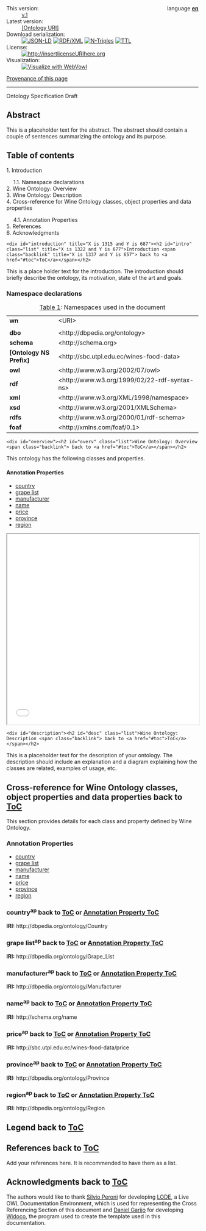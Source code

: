 <body title="X is 1412 and Y is 539">
<div class="container" title="X is 1391 and Y is 573">
<div class="head">
<div style="float:right">language <a href="index-en.html"><b>en</b></a> </div>


<dl>
<dt>This version:</dt>
<dd><a href="v.1">v.1</a></dd>
<dt>Latest version:</dt>
<dd><a href="[Ontology URI]">[Ontology URI]</a></dd>
<dt>Download serialization:</dt><dd><span><a href="ontology.jsonld" target="_blank"><img src="https://img.shields.io/badge/Format-JSON_LD-blue.svg" alt="JSON-LD"></a> </span><span><a href="ontology.rdf" target="_blank"><img src="https://img.shields.io/badge/Format-RDF/XML-blue.svg" alt="RDF/XML"></a> </span><span><a href="ontology.nt" target="_blank"><img src="https://img.shields.io/badge/Format-N_Triples-blue.svg" alt="N-Triples"></a> </span><span><a href="ontology.ttl" target="_blank"><img src="https://img.shields.io/badge/Format-TTL-blue.svg" alt="TTL"></a> </span></dd><dt>License:</dt><dd><a href="http://insertlicenseURIhere.org" target="_blank"><img src="https://img.shields.io/badge/License-license%20name%20goes%20here-blue.svg" alt="http://insertlicenseURIhere.org"></a>
</dd><dt>Visualization:</dt><dd><a href="webvowl/index.html#" target="_blank"><img src="https://img.shields.io/badge/Visualize_with-WebVowl-blue.svg" alt="Visualize with WebVowl"></a></dd>
<!-- <dt>Evaluation:</dt><dd><a href="OOPSEvaluation/oopsEval.html#" target="_blank"><img src="https://img.shields.io/badge/Evaluate_with-OOPS! (OntOlogy Pitfall Scanner!)-blue.svg" alt="Evaluate with OOPS!" /></a></dd> --></dl>

<a href="provenance/provenance-en.html" target="_blank">Provenance of this page</a><hr>
</div>
<div class="status">
<div>
<span>Ontology Specification Draft</span>
</div>
</div>     <div id="abstract"><h2>Abstract</h2><p>This is a placeholder text for the abstract. The abstract should contain a couple of sentences summarizing the ontology and its purpose.</p>

</div>
<div id="toc"><h2>Table of contents</h2><ul><li>1. <a href="#intro">Introduction </a></li><ul><li>1.1. <a href="#ns">Namespace declarations</a></li></ul><li>2. <a href="#overv">Wine Ontology: Overview </a></li><li>3. <a href="#desc">Wine Ontology: Description </a></li><li>4. <a href="#crossreference">Cross-reference for Wine Ontology classes, object properties and data properties </a></li><ul><li>4.1. <a href="#annotationproperties">Annotation Properties</a></li></ul><li title="X is 1380 and Y is 590">5. <a href="#ref">References </a></li><li title="X is 1371 and Y is 606">6. <a href="#ack">Acknowledgments </a></li></ul></div> 

<!--INTRODUCTION SECTION-->
    <div id="introduction" title="X is 1315 and Y is 687"><h2 id="intro" class="list" title="X is 1322 and Y is 677">Introduction <span class="backlink" title="X is 1337 and Y is 657"> back to <a href="#toc">ToC</a></span></h2>
<p title="X is 1309 and Y is 698">This is a place holder text for the introduction. The introduction should briefly describe the ontology, its motivation, state of the art and goals.</p>

<div id="namespacedeclarations" title="X is 1266 and Y is 766">
<h3 id="ns" class="list" title="X is 1283 and Y is 736">Namespace declarations</h3>
<div id="ns" align="center" title="X is 1252 and Y is 790">
<table>
<caption> <a href="#ns"> Table 1</a>: Namespaces used in the document </caption>
<tbody>
<tr><td><b>wn</b></td><td>&lt;URI&gt;</td></tr>
<tr><td></td><td></td></tr>
<tr><td><b>dbo</b></td><td>&lt;http://dbpedia.org/ontology&gt;</td></tr>
<tr><td><b>schema</b></td><td>&lt;http://schema.org&gt;</td></tr>
<tr><td><b>[Ontology NS Prefix]</b></td><td>&lt;http://sbc.utpl.edu.ec/wines-food-data&gt;</td></tr>
<tr><td><b>owl</b></td><td>&lt;http://www.w3.org/2002/07/owl&gt;</td></tr>
<tr><td><b>rdf</b></td><td>&lt;http://www.w3.org/1999/02/22-rdf-syntax-ns&gt;</td></tr>
<tr><td><b>xml</b></td><td>&lt;http://www.w3.org/XML/1998/namespace&gt;</td></tr>
<tr><td><b>xsd</b></td><td>&lt;http://www.w3.org/2001/XMLSchema&gt;</td></tr>
<tr><td><b>rdfs</b></td><td>&lt;http://www.w3.org/2000/01/rdf-schema&gt;</td></tr>
<tr><td><b>foaf</b></td><td>&lt;http://xmlns.com/foaf/0.1&gt;</td></tr>
</tbody>
</table>
</div>
</div>
</div>
  

<!--OVERVIEW SECTION-->
    <div id="overview"><h2 id="overv" class="list">Wine Ontology: Overview <span class="backlink"> back to <a href="#toc">ToC</a></span></h2>
<p>This ontology has the following classes and properties.</p>

<h4>Annotation Properties</h4><ul xmlns:xsi="http://www.w3.org/2001/XMLSchema-instance" class="hlist">
   <li>
      <a href="#http://dbpedia.org/ontology/Country" title="http://dbpedia.org/ontology/Country">
         <span>country</span>
      </a>
   </li>
   <li>
      <a href="#http://dbpedia.org/ontology/Grape_List" title="http://dbpedia.org/ontology/Grape_List">
         <span>grape list</span>
      </a>
   </li>
   <li>
      <a href="#http://dbpedia.org/ontology/Manufacturer" title="http://dbpedia.org/ontology/Manufacturer">
         <span>manufacturer</span>
      </a>
   </li>
   <li>
      <a href="#http://schema.org/name" title="http://schema.org/name">
         <span>name</span>
      </a>
   </li>
   <li>
      <a href="#http://sbc.utpl.edu.ec/wines-food-data/price" title="http://sbc.utpl.edu.ec/wines-food-data/price">
         <span>price</span>
      </a>
   </li>
   <li>
      <a href="#http://dbpedia.org/ontology/Province" title="http://dbpedia.org/ontology/Province">
         <span>province</span>
      </a>
   </li>
   <li>
      <a href="#http://dbpedia.org/ontology/Region" title="http://dbpedia.org/ontology/Region">
         <span>region</span>
      </a>
   </li>
</ul><iframe align="center" width="100%" height="500px" src="webvowl/index.html"></iframe> 
</div>
  

<!--DESCRIPTION SECTION-->
    <div id="description"><h2 id="desc" class="list">Wine Ontology: Description <span class="backlink"> back to <a href="#toc">ToC</a></span></h2>
<p>This is a placeholder text for the description of your ontology. The description should include an explanation and a diagram explaining how the classes are related, examples of usage, etc.</p>


</div>
   

<!--CROSSREF SECTION-->
   <div id="crossref"><h2 id="crossreference" class="list">Cross-reference for Wine Ontology classes, object properties and data properties <span class="backlink"> back to <a href="#toc">ToC</a></span></h2>
This section provides details for each class and property defined by Wine Ontology.
<div xmlns:xsi="http://www.w3.org/2001/XMLSchema-instance" id="annotationproperties">
   <h3 id="annotationproperties" class="list">Annotation Properties</h3>
   <ul class="hlist">
      <li>
         <a href="#http://dbpedia.org/ontology/Country" title="http://dbpedia.org/ontology/Country">
            <span>country</span>
         </a>
      </li>
      <li>
         <a href="#http://dbpedia.org/ontology/Grape_List" title="http://dbpedia.org/ontology/Grape_List">
            <span>grape list</span>
         </a>
      </li>
      <li>
         <a href="#http://dbpedia.org/ontology/Manufacturer" title="http://dbpedia.org/ontology/Manufacturer">
            <span>manufacturer</span>
         </a>
      </li>
      <li>
         <a href="#http://schema.org/name" title="http://schema.org/name">
            <span>name</span>
         </a>
      </li>
      <li>
         <a href="#http://sbc.utpl.edu.ec/wines-food-data/price" title="http://sbc.utpl.edu.ec/wines-food-data/price">
            <span>price</span>
         </a>
      </li>
      <li>
         <a href="#http://dbpedia.org/ontology/Province" title="http://dbpedia.org/ontology/Province">
            <span>province</span>
         </a>
      </li>
      <li>
         <a href="#http://dbpedia.org/ontology/Region" title="http://dbpedia.org/ontology/Region">
            <span>region</span>
         </a>
      </li>
   </ul>
   <div class="entity" id="http://dbpedia.org/ontology/Country">
      <h3>country<sup class="type-ap" title="annotation property">ap</sup>
         <span class="backlink"> back to <a href="#toc">ToC</a> or <a href="#annotationproperties">Annotation Property ToC</a>
         </span>
      </h3>
      <p>
         <strong>IRI:</strong> http://dbpedia.org/ontology/Country</p>
   </div>
   <div class="entity" id="http://dbpedia.org/ontology/Grape_List">
      <h3>grape list<sup class="type-ap" title="annotation property">ap</sup>
         <span class="backlink"> back to <a href="#toc">ToC</a> or <a href="#annotationproperties">Annotation Property ToC</a>
         </span>
      </h3>
      <p>
         <strong>IRI:</strong> http://dbpedia.org/ontology/Grape_List</p>
   </div>
   <div class="entity" id="http://dbpedia.org/ontology/Manufacturer">
      <h3>manufacturer<sup class="type-ap" title="annotation property">ap</sup>
         <span class="backlink"> back to <a href="#toc">ToC</a> or <a href="#annotationproperties">Annotation Property ToC</a>
         </span>
      </h3>
      <p>
         <strong>IRI:</strong> http://dbpedia.org/ontology/Manufacturer</p>
   </div>
   <div class="entity" id="http://schema.org/name">
      <h3>name<sup class="type-ap" title="annotation property">ap</sup>
         <span class="backlink"> back to <a href="#toc">ToC</a> or <a href="#annotationproperties">Annotation Property ToC</a>
         </span>
      </h3>
      <p>
         <strong>IRI:</strong> http://schema.org/name</p>
   </div>
   <div class="entity" id="http://sbc.utpl.edu.ec/wines-food-data/price">
      <h3>price<sup class="type-ap" title="annotation property">ap</sup>
         <span class="backlink"> back to <a href="#toc">ToC</a> or <a href="#annotationproperties">Annotation Property ToC</a>
         </span>
      </h3>
      <p>
         <strong>IRI:</strong> http://sbc.utpl.edu.ec/wines-food-data/price</p>
   </div>
   <div class="entity" id="http://dbpedia.org/ontology/Province">
      <h3>province<sup class="type-ap" title="annotation property">ap</sup>
         <span class="backlink"> back to <a href="#toc">ToC</a> or <a href="#annotationproperties">Annotation Property ToC</a>
         </span>
      </h3>
      <p>
         <strong>IRI:</strong> http://dbpedia.org/ontology/Province</p>
   </div>
   <div class="entity" id="http://dbpedia.org/ontology/Region">
      <h3>region<sup class="type-ap" title="annotation property">ap</sup>
         <span class="backlink"> back to <a href="#toc">ToC</a> or <a href="#annotationproperties">Annotation Property ToC</a>
         </span>
      </h3>
      <p>
         <strong>IRI:</strong> http://dbpedia.org/ontology/Region</p>
   </div>
</div><div id="legend">
<h2>Legend <span class="backlink"> back to <a href="#toc">ToC</a></span></h2>
<div class="entity">
</div>
</div>
</div>
    

<!--REFERENCES SECTION-->
  <div id="references">
<h2 id="ref" class="list">References <span class="backlink"> back to <a href="#toc">ToC</a></span></h2>
<p>Add your references here. It is recommended to have them as a list.</p>


</div>
<div id="acknowledgments">
<h2 id="ack" class="list">Acknowledgments <span class="backlink"> back to <a href="#toc">ToC</a></span></h2>
<p>
The authors would like to thank <a href="http://www.essepuntato.it/">Silvio Peroni</a> for developing <a href="http://www.essepuntato.it/lode">LODE</a>, a Live OWL Documentation Environment, which is used for representing the Cross Referencing Section of this document and <a href="https://w3id.org/people/dgarijo">Daniel Garijo</a> for developing <a href="https://github.com/dgarijo/Widoco">Widoco</a>, the program used to create the template used in this documentation.</p>
</div>


</div>

</body>
